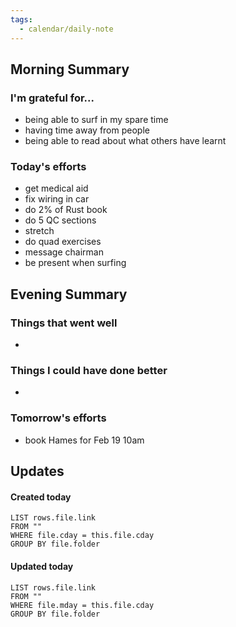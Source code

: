 ```yaml
---
tags:
  - calendar/daily-note
---
```


## Morning Summary

### I'm grateful for...

- being able to surf in my spare time
- having time away from people
- being able to read about what others have learnt

### Today's efforts

- get medical aid
- fix wiring in car
- do 2% of Rust book
- do 5 QC sections
- stretch
- do quad exercises
- message chairman
- be present when surfing

## Evening Summary

### Things that went well

-

### Things I could have done better

-

### Tomorrow's efforts

- book Hames for Feb 19 10am

## Updates

#### Created today

```dataview
LIST rows.file.link
FROM ""
WHERE file.cday = this.file.cday
GROUP BY file.folder
```

#### Updated today

```dataview
LIST rows.file.link
FROM ""
WHERE file.mday = this.file.cday
GROUP BY file.folder
```
